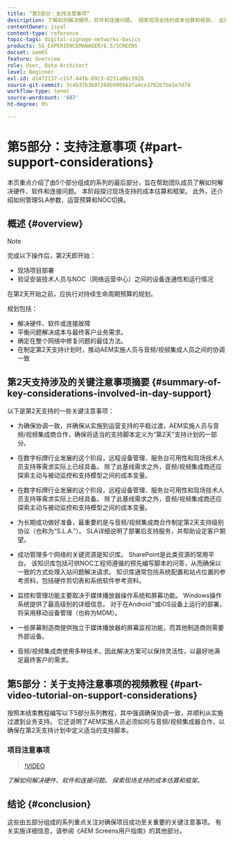 ```yaml
---
title: “第5部分：支持注意事项”
description: 了解如何解决硬件、软件和连接问题。 探索现场支持的成本估算和框架。 此外，了解如何管理SLA参数、运营预算和NOC切换。
contentOwner: jsyal
content-type: reference
topic-tags: digital-signage-networks-basics
products: SG_EXPERIENCEMANAGER/6.5/SCREENS
docset: aem65
feature: Overview
role: User, Data Architect
level: Beginner
exl-id: d1472137-c15f-44fb-89c3-d251a06c392b
source-git-commit: 3c4b37b3b9f268b500562fa4ce3782b7be1e7d74
workflow-type: tm+mt
source-wordcount: '607'
ht-degree: 0%

---
```


# 第5部分：支持注意事项 {#part-support-considerations}

本页重点介绍了由5个部分组成的系列的最后部分，旨在帮助团队成员了解如何解决硬件、软件和连接问题。 本阶段探讨现场支持的成本估算和框架。 此外，还介绍如何管理SLA参数、运营预算和NOC切换。

## 概述 {#overview}

>[!NOTE]
>
>完成以下操作后，第2天即开始：
>
>* 现场项目部署
>* 验证安装技术人员与NOC（网络运营中心）之间的设备连通性和运行情况
>
>在第2天开始之前，应执行对持续生命周期预算的规划。

规划包括：

* 解决硬件、软件或连接故障
* 平衡问题解决成本与最终客户业务需求。
* 确定在整个网络中修复问题的最佳方法。
* 在制定第2天支持计划时，推动AEM实施人员与音频/视频集成人员之间的协调一致

## 第2天支持涉及的关键注意事项摘要 {#summary-of-key-considerations-involved-in-day-support}

以下是第2天支持的一些关键注意事项：

* 为确保协调一致，并确保从实施到运营支持的平稳过渡，AEM实施人员与音频/视频集成商合作，确保将适当的支持脚本定义为“第2天”支持计划的一部分。
* 在数字标牌行业发展的这个阶段，远程设备管理、服务台可用性和现场技术人员支持等需求实际上已经具备。 除了此基线需求之外，音频/视频集成商还应探索主动与被动监控和支持模型之间的成本变量。

* 在数字标牌行业发展的这个阶段，远程设备管理、服务台可用性和现场技术人员支持等需求实际上已经具备。 除了此基线需求之外，音频/视频集成商还应探索主动与被动监控和支持模型之间的成本变量。
* 为长期成功做好准备，最重要的是与音频/视频集成商合作制定第2天支持级别协议（也称为“S.L.A.”）。 SLA详细说明了部署后支持服务，并帮助设定客户期望。
* 成功管理多个网络的关键资源是知识库。 SharePoint是此类资源的常用平台。 该知识库包括可供NOC工程师遵循的预先编写脚本的问答，从而确保以一致的方式处理入站问题解决请求。 知识库通常包括系统配置和站点位置的参考资料，包括硬件剪切表和系统软件参考资料。
* 监控和管理功能主要取决于媒体播放器操作系统和屏幕功能。 Windows操作系统提供了最高级别的详细信息。 对于在Android™或iOS设备上运行的部署，将采用移动设备管理（也称为MDM）。
* 一些屏幕制造商提供独立于媒体播放器的屏幕监视功能，而其他制造商则需要外部设备。
* 音频/视频集成商使用多种技术，因此解决方案可以保持灵活性，以最好地满足最终客户的需求。

## 第5部分：关于支持注意事项的视频教程 {#part-video-tutorial-on-support-considerations}

按照本结束教程编写以下5部分系列教程，其中强调确保协调一致，并顺利从实施过渡到业务支持。 它还说明了AEM实施人员必须如何与音频/视频集成器合作，以确保在第2天支持计划中定义适当的支持脚本。

### 项目注意事项

>[!VIDEO](https://video.tv.adobe.com/v/28383)

*了解如何解决硬件、软件和连接问题。 探索现场支持的成本估算和框架。*

## 结论 {#conclusion}

这些由五部分组成的系列重点关注对确保项目成功至关重要的关键注意事项。 有关实施详细信息，请参阅《AEM Screens用户指南》的其他部分。
